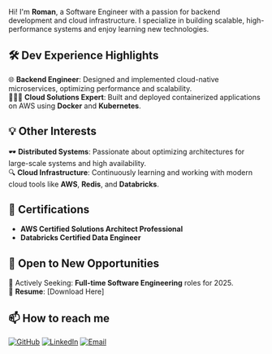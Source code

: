 Hi! I'm **Roman**, a Software Engineer with a passion for backend development and cloud infrastructure. I specialize in building scalable, high-performance systems and enjoy learning new technologies.

## 🛠️ Dev Experience Highlights

🌐 **Backend Engineer**: Designed and implemented cloud-native microservices, optimizing performance and scalability.  
👨🏻‍💻 **Cloud Solutions Expert**: Built and deployed containerized applications on AWS using **Docker** and **Kubernetes**.

## 💡 Other Interests

🕶️ **Distributed Systems**: Passionate about optimizing architectures for large-scale systems and high availability.  
🔍 **Cloud Infrastructure**: Continuously learning and working with modern cloud tools like **AWS**, **Redis**, and **Databricks**.

## 🏅 Certifications

- **AWS Certified Solutions Architect Professional**  
- **Databricks Certified Data Engineer**

## 🌟 Open to New Opportunities

👀 Actively Seeking: **Full-time Software Engineering** roles for 2025.  
📄 **Resume**: [Download Here]

## 📫 How to reach me

[![GitHub](https://img.shields.io/badge/-GitHub-333?style=for-the-badge&logo=github&logoColor=white)](https://github.com/romanywu)
[![LinkedIn](https://img.shields.io/badge/-LinkedIn-blue?style=for-the-badge&logo=linkedin&logoColor=white)](https://linkedin.com/in/romanywu)
[![Email](https://img.shields.io/badge/-Email-c14438?style=for-the-badge&logo=gmail&logoColor=white)](mailto:roman.y.wu@gmail.com)


